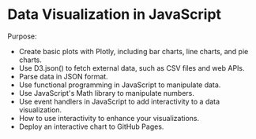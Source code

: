 # Data Visualization in JavaScript

Purpose:

* Create basic plots with Plotly, including bar charts, line charts, and pie charts.
* Use D3.json() to fetch external data, such as CSV files and web APIs.
* Parse data in JSON format.
* Use functional programming in JavaScript to manipulate data.
* Use JavaScript's Math library to manipulate numbers.
* Use event handlers in JavaScript to add interactivity to a data visualization.
* How to use interactivity to enhance your visualizations.
* Deploy an interactive chart to GitHub Pages.
